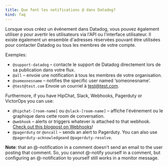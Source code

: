 ```yaml
---
title: Que font les notifications @ dans Datadog?
kind: faq
---
```


Lorsque vous créez un événement dans Datadog, vous pouvez également utiliser `@` pour avertir les utilisateurs via l'API ou l'interface utilisateur. Il existe également un ensemble d'adresses réservées pouvant être utilisées pour contacter Datadog ou tous les membres de votre compte.

Exemples:

* `@support-datadog` – contacte le support de Datadog directement lors de sa publication dans votre flux.
* `@all` – envoie une notification à tous les membres de votre organisation.
* `@someonesname` – notifies the specific user named ‘someonesname’.
* `@test@test.com` Envoie un courriel à test@test.com.

Furthermore, if you have HipChat, Slack, Webhooks, Pagerduty or VictorOps you can use:

* `@hipchat-[room-name]` ou `@slack-[room-name]` – affiche l'événement ou le graphique dans cette room de conversation.
* `@webhook` – alerts or triggers whatever is attached to that webhook. [Check out this blogpost on Webhooks][1]!
* `@pagerduty` or `@oncall` – sends an alert to Pagerduty. You can also use `@pagerduty-acknowledgeand` `@pagerduty-resolve`.

**Note**: that an @-notification in a comment doesn't send an email to the user posting that comment. So, you cannot @-notify yourself in a comment, but configuring an @-notification to yourself still works in a monitor message.

[1]: https://www.datadoghq.com/blog/send-alerts-sms-customizable-webhooks-twilio/

